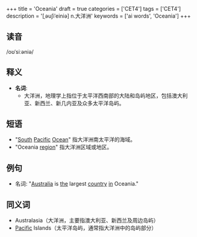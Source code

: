 +++
title = 'Oceania'
draft = true
categories = ['CET4']
tags = ['CET4']
description = '[ˌəu∫iˈeiniə] n.大洋洲'
keywords = ['ai words', 'Oceania']
+++

## 读音
/oʊˈsiːəniə/

## 释义
- **名词**: 
   - 大洋洲，地理学上指位于太平洋西南部的大陆和岛屿地区，包括澳大利亚、新西兰、新几内亚及众多太平洋岛屿。

## 短语
- "[South](/zh/post/south/) [Pacific](/zh/post/pacific/) [Ocean](/zh/post/ocean/)" 指大洋洲南太平洋的海域。
- "Oceania [region](/zh/post/region/)" 指大洋洲区域或地区。

## 例句
- 名词: "[Australia](/zh/post/australia/) is [the](/zh/post/the/) largest [country](/zh/post/country/) [in](/zh/post/in/) Oceania."
  
## 同义词
- Australasia（大洋洲，主要指澳大利亚、新西兰及周边岛屿）
- [Pacific](/zh/post/pacific/) Islands（太平洋岛屿，通常指大洋洲中的岛屿部分）
